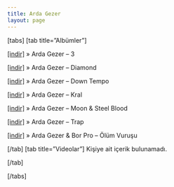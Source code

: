 ```yaml
---
title: Arda Gezer
layout: page
---
```

\[tabs\] \[tab title=&#8221;Albümler&#8221;\]

<a href="https://cloud.mail.ru/public/1666c5da597f/Arda%20Gezer%20-%203" target="_blank">[indir]</a>  »  Arda Gezer &#8211; 3

<a href="https://cloud.mail.ru/public/be170cd3d727/Arda%20Gezer%20-%20Diamond" target="_blank">[indir]</a>  »  Arda Gezer &#8211; Diamond

<a href="https://cloud.mail.ru/public/2034ed91bb59/Arda%20Gezer%20-%20Down%20Tempo" target="_blank">[indir]</a>  »  Arda Gezer &#8211; Down Tempo

<a href="https://cloud.mail.ru/public/26ab8a7b937a/Arda%20Gezer%20-%20Kral" target="_blank">[indir]</a>  »  Arda Gezer &#8211; Kral

<a href="https://cloud.mail.ru/public/c4d3833c302b/Arda%20Gezer%20-%20Moon%20%26%20Steel%20Blood" target="_blank">[indir]</a>  »  Arda Gezer &#8211; Moon & Steel Blood

<a href="https://cloud.mail.ru/public/693794ac3d09/Arda%20Gezer%20-%20Trap" target="_blank">[indir]</a>  »  Arda Gezer &#8211; Trap

<a href="https://cloud.mail.ru/public/394516ff445c/Bor%20Pro%20%26%20Arda%20Gezer%20-%20%C3%96l%C3%BCm%20Vuru%C5%9Fu" target="_blank">[indir]</a>  »  Arda Gezer & Bor Pro &#8211; Ölüm Vuruşu

\[/tab\] \[tab title=&#8221;Videolar&#8221;\] Kişiye ait içerik bulunamadı.

[/tab]

[/tabs]